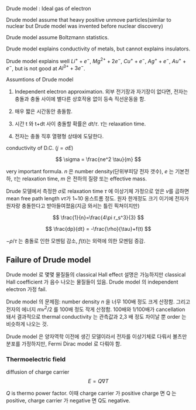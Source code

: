 Drude model : Ideal gas of electron

Drude model assume that heavy positive unmove particles(similar to nuclear but Drude model was invented before nuclear discovery)

Drude model assume Boltzmann statistics.

Drude model explains conductivity of metals, but cannot explains insulators.

Drude model explains well $Li^+ + e^-$, $Mg^{2+} + 2e^-$, $Cu^+ + e^-$, $Ag^+ + e^-$, $Au^+ + e^-$, but is not good at $Al^{3+}+3e^-$.

Assumtions of Drude model

1. Independent electron approximation. 외부 전기장과 자기장이 없다면, 전자는 충돌과 충돌 사이에 별다른 상호작용 없이 등속 직선운동을 함.

2. 매우 짧은 시간동안 충돌함.

3. 시간 t 와 t+dt 사이 충돌할 확률은 $dt/\tau$. $\tau$는 relaxation time.

4. 전자는 충돌 직후 열평형 상태에 도달한다. 

conductivity of D.C. ($j=\sigma E$)

$$
\sigma = \frac{ne^2 \tau}{m}
$$

very important formula. $n$ 은 number density(단위부피당 전자 갯수), $e$ 는 기본전하, $\tau$는 relaxation time, $m$ 은 전하의 질량 또는 effective mass.

Drude 모델에서 측정한 $\sigma$로 relaxation time $\tau$ 에 이상기체 가정으로 얻은 $v$를 곱하면 mean free path length $v\tau$가 1~10 옹스트롬 정도. 원자 한개정도 크기 이기에 전자가 원자랑 충돌한다고 받아들여졌음(지금 와서는 틀린 픽쳐이지만)

$$
\frac{1}{n}=\frac{4\pi r_s^3}{3}
$$

$$
\frac{dp}{dt} = -\frac{\rho}{\tau}+f(t)
$$

$-\rho/\tau$ 는 충돌로 인한 모멘텀 감소, $f(t)$는 외력에 의한 모멘텀 증감.

## Failure of Drude model

Drude model 로 몇몇 물질들의 classical Hall effect 설명은 가능하지만 classical Hall coefficient 가 음수 나오는 물질들이 있음. Drude model 의 independent electron 가정 fail.

Drude model 의 문제점: number density $n$ 을 너무 100배 정도 크게 산정함. 그리고 전자의 에너지 $mv^2/2$ 를 100배 정도 작게 산정함. 100배와 1/100배가 cancellation 돼서 결과적으로 thermal conductivity 는 관측값과 2,3 배 정도 차이날 뿐 order 는 비슷하게 나오는 것.

Drude model 은 양자역학 이전에 생긴 모델이라서 전자를 이상기체로 다뤄서 볼츠만 분포를 가정하지만,  Fermi Dirac model 로 다뤄야 함. 

### Thermoelectric field

diffusion of charge carrier
$$
E = Q\nabla T
$$

$Q$ is thermo power factor. 이때 charge carrier 가 positive charge 면 Q 는 positive, charge carrier 가 negative 면 Q도 negative.